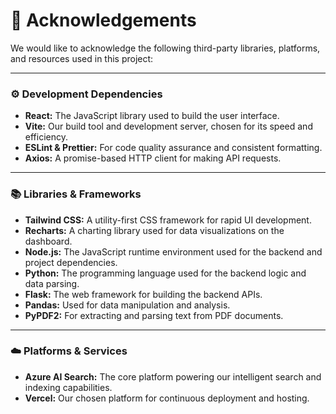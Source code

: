 # 🙏 Acknowledgements  

We would like to acknowledge the following third-party libraries, platforms, and resources used in this project:  

---

### ⚙️ Development Dependencies  
- **React:** The JavaScript library used to build the user interface.  
- **Vite:** Our build tool and development server, chosen for its speed and efficiency.  
- **ESLint & Prettier:** For code quality assurance and consistent formatting.  
- **Axios:** A promise-based HTTP client for making API requests.  

---

### 📚 Libraries & Frameworks  
- **Tailwind CSS:** A utility-first CSS framework for rapid UI development.  
- **Recharts:** A charting library used for data visualizations on the dashboard.  
- **Node.js:** The JavaScript runtime environment used for the backend and project dependencies.  
- **Python:** The programming language used for the backend logic and data parsing.  
- **Flask:** The web framework for building the backend APIs.  
- **Pandas:** Used for data manipulation and analysis.  
- **PyPDF2:** For extracting and parsing text from PDF documents.  

---

### ☁️ Platforms & Services  
- **Azure AI Search:** The core platform powering our intelligent search and indexing capabilities.  
- **Vercel:** Our chosen platform for continuous deployment and hosting.  
